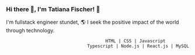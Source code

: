 ### Hi there 👋, I'm Tatiana Fischer! 👩
I'm fullstack engineer stundet, 🌎
I seek the positive impact of the world through technology.



                                          HTML | CSS | Javascript
                                   Typescript | Node.js | React.js | MySQL


